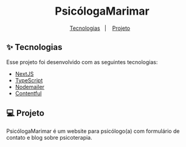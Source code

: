 <h1 align="center">PsicólogaMarimar</h1>

<p align="center">
  <a href="#-tecnologias">Tecnologias</a>&nbsp;&nbsp;&nbsp;|&nbsp;&nbsp;&nbsp;
  <a href="#-projeto">Projeto</a>&nbsp;&nbsp;&nbsp;
</p>

## ✨ Tecnologias

Esse projeto foi desenvolvido com as seguintes tecnologias:

- [NextJS](https://nextjs.org/)
- [TypeScript](https://www.typescriptlang.org/)
- [Nodemailer](https://nodemailer.com/about/)
- [Contentful](https://www.contentful.com/)

## 💻 Projeto

PsicólogaMarimar é um website para psicólogo(a) com formulário de contato e blog sobre psicoterapia.


